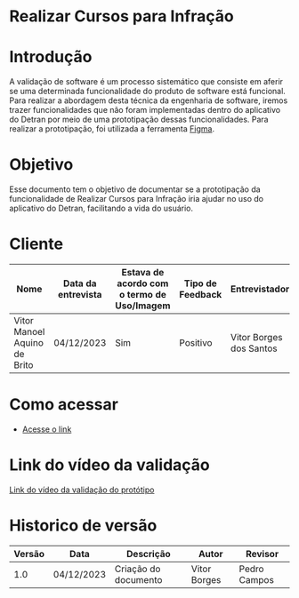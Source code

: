 # Realizar Cursos para Infração

# Introdução

A validação de software é um processo sistemático que consiste em aferir se uma determinada funcionalidade do produto de software está funcional. Para realizar a abordagem desta técnica da engenharia de software, iremos trazer funcionalidades que não foram implementadas dentro do aplicativo do Detran por meio de uma prototipação dessas funcionalidades. Para realizar a prototipação, foi utilizada a ferramenta [Figma](https://www.figma.com).

# Objetivo

Esse documento tem o objetivo de documentar se a prototipação da funcionalidade de Realizar Cursos para Infração iria ajudar no uso do aplicativo do Detran, facilitando a vida do usuário.

# Cliente

| Nome | Data da entrevista       | Estava de acordo com o termo de Uso/Imagem                 | Tipo de Feedback              | Entrevistador |
| ------ | ---------- | -------------------------- | ------------------- | ------- |
| Vitor Manoel Aquino de Brito   | 04/12/2023 | Sim     | Positivo | Vitor Borges dos Santos |

# Como acessar

- [Acesse o link](https://www.figma.com/proto/QsksaoSBQ8SswiN2pguv8y/Detran-Proto?type=design&node-id=0-1&t=gDcOXOqQa5YAVT61-0&scaling=scale-down&page-id=0%3A1&starting-point-node-id=1%3A2)

# Link do vídeo da validação

[Link do vídeo da validação do protótipo](https://youtu.be/G9h7BQO1)


# Historico de versão

| Versão | Data       | Descrição                  | Autor               | Revisor |
| ------ | ---------- | -------------------------- | ------------------- | ------- |
| 1.0    | 04/12/2023 | Criação do documento       | Vitor Borges | Pedro Campos   |
